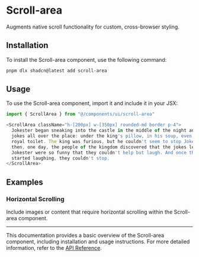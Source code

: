 # Scroll-area

Augments native scroll functionality for custom, cross-browser styling.

## Installation

To install the Scroll-area component, use the following command:

```bash
pnpm dlx shadcn@latest add scroll-area
```

## Usage

To use the Scroll-area component, import it and include it in your JSX:

```javascript
import { ScrollArea } from "@/components/ui/scroll-area"

<ScrollArea className="h-[200px] w-[350px] rounded-md border p-4">
  Jokester began sneaking into the castle in the middle of the night and leaving
  jokes all over the place: under the king's pillow, in his soup, even in the
  royal toilet. The king was furious, but he couldn't seem to stop Jokester. And
  then, one day, the people of the kingdom discovered that the jokes left by
  Jokester were so funny that they couldn't help but laugh. And once they
  started laughing, they couldn't stop.
</ScrollArea>
```

## Examples

### Horizontal Scrolling

Include images or content that require horizontal scrolling within the Scroll-area component.

---

This documentation provides a basic overview of the Scroll-area component, including installation and usage instructions. For more detailed information, refer to the [API Reference](https://www.radix-ui.com/docs/primitives/components/scroll-area#api-reference).